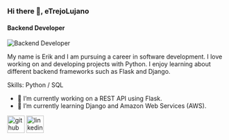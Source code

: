 ### Hi there 👋, eTrejoLujano
#### Backend Developer
![Backend Developer](https://i.morioh.com/201113/ea15f0ad.webp)

My name is Erik and I am pursuing a career in software development. I love working on and developing projects with Python. I enjoy learning about different backend frameworks such as Flask and Django. 

Skills: Python / SQL 

- 🔭 I’m currently working on a REST API using Flask.  
- 🌱 I’m currently learning Django and Amazon Web Services (AWS). 


[<img src='https://cdn.jsdelivr.net/npm/simple-icons@3.0.1/icons/github.svg' alt='github' height='40'>](https://github.com/eTrejoLujano)  [<img src='https://cdn.jsdelivr.net/npm/simple-icons@3.0.1/icons/linkedin.svg' alt='linkedin' height='40'>](https://www.linkedin.com/in/erik-trejo-lujano/)  

